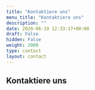```yaml
---
title: "Kontaktiere uns"
menu_title: "Kontaktiere uns"
description: ""
date: 2020-06-19 12:33:17+00:00
draft: False
hidden: False
weight: 2000
type: contact
layout: contact
---
```

## Kontaktiere uns
